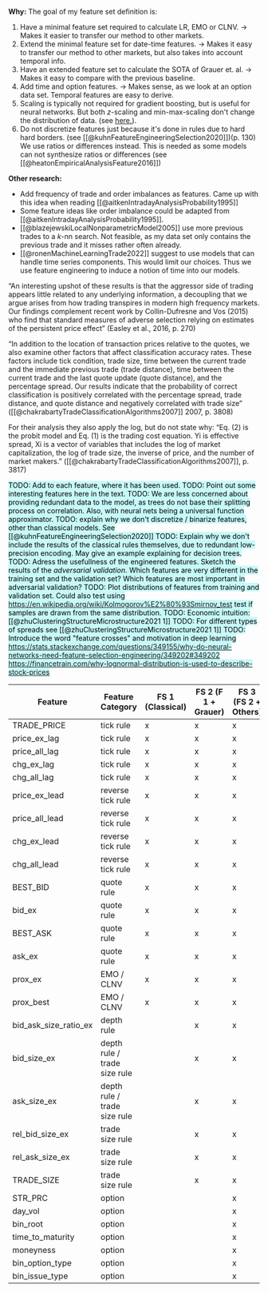 **Why:**
The goal of my feature set definition is: 
1. Have a minimal feature set required to calculate LR, EMO or CLNV. →  Makes it easier to transfer our method to other markets.
2. Extend the minimal feature set for date-time features. →  Makes it easy to transfer our method to other markets, but also takes into account temporal info.
3. Have an extended feature set to calculate the SOTA of Grauer et. al. → Makes it easy to compare with the previous baseline.
4. Add time and option features. → Makes sense, as we look at an option data set. Temporal features are easy to derive. 
5. Scaling is typically not required for gradient boosting, but is useful for neural networks. But both $z$-scaling and min-max-scaling don't change the distribution of data. (see [here.](https://stats.stackexchange.com/a/562204/351242)).
6. Do not discretize features just because it's done in rules due to hard hard borders. (see [[@kuhnFeatureEngineeringSelection2020]])(p. 130) We use ratios or differences instead. This is needed as some models can not synthesize ratios or differences (see [[@heatonEmpiricalAnalysisFeature2016]])

**Other research:**
- Add frequency of trade and order imbalances as features. Came up with this idea when reading [[@aitkenIntradayAnalysisProbability1995]]
- Some feature ideas like order imbalance could be adapted from [[@aitkenIntradayAnalysisProbability1995]].
- [[@blazejewskiLocalNonparametricModel2005]] use more previous trades to a $k$-nn search. Not feasible, as my data set only contains the previous trade and it misses rather often already.
- [[@ronenMachineLearningTrade2022]] suggest to use models that can handle time series components. This would limit our choices. Thus we use feature engineering to induce a notion of time into our models.

“An interesting upshot of these results is that the aggressor side of trading appears little related to any underlying information, a decoupling that we argue arises from how trading transpires in modern high frequency markets. Our findings complement recent work by Collin-Dufresne and Vos (2015) who find that standard measures of adverse selection relying on estimates of the persistent price effect” (Easley et al., 2016, p. 270)

“In addition to the location of transaction prices relative to the quotes, we also examine other factors that affect classification accuracy rates. These factors include tick condition, trade size, time between the current trade and the immediate previous trade (trade distance), time between the current trade and the last quote update (quote distance), and the percentage spread. Our results indicate that the probability of correct classification is positively correlated with the percentage spread, trade distance, and quote distance and negatively correlated with trade size” ([[@chakrabartyTradeClassificationAlgorithms2007]] 2007, p. 3808)

For their analysis they also apply the log, but do not state why: “Eq. (2) is the probit model and Eq. (1) is the trading cost equation. Yi is effective spread, Xi is a vector of variables that includes the log of market capitalization, the log of trade size, the inverse of price, and the number of market makers.” ([[@chakrabartyTradeClassificationAlgorithms2007]], p. 3817)

<mark style="background: #ABF7F7A6;">TODO: Add to each feature, where it has been used.
TODO: Point out some interesting features here in the text.
TODO: We are less concerned about providing redundant data to the model, as trees do not base their splitting process on correlation. Also, with neural nets being a universal function approximator.
TODO: explain why we don't discretize / binarize features, other than classical models. See [[@kuhnFeatureEngineeringSelection2020]]
TODO: Explain why we don't include the results of the classical rules themselves, due to redundant low-precision encoding. May give an example explaining for decision trees.
TODO: Adress the usefullness of the engineered features. Sketch the results of the *adversarial validation*. Which features are very different in the training set and the validation set? Which features are most important in adversarial validation?
TODO: Plot distributions of features from training and validation set. Could also test using https://en.wikipedia.org/wiki/Kolmogorov%E2%80%93Smirnov_test test if samples are drawn from the same distribution.
TODO: Economic intuition:  [[@zhuClusteringStructureMicrostructure2021 1]]
TODO: For different types of spreads see [[@zhuClusteringStructureMicrostructure2021 1]]
TODO: Introduce the word "feature crosses" and motivation in deep learning https://stats.stackexchange.com/questions/349155/why-do-neural-networks-need-feature-selection-engineering/349202#349202
https://financetrain.com/why-lognormal-distribution-is-used-to-describe-stock-prices
</mark>

| Feature               | Feature Category             | FS 1 (Classical) | FS 2 (F 1 + Grauer) | FS 3 (FS 2 + Others) | Transform |
|-----------------------|------------------------------|------------------|---------------------|----------------------|-----------|
| TRADE_PRICE           | tick rule                    | x                | x                   | x                    | log       |
| price_ex_lag          | tick rule                    | x                | x                   | x                    | log       |
| price_all_lag         | tick rule                    | x                | x                   | x                    | log       |
| chg_ex_lag            | tick rule                    | x                | x                   | x                    |           |
| chg_all_lag           | tick rule                    | x                | x                   | x                    |           |
| price_ex_lead         | reverse tick rule            | x                | x                   | x                    | log       |
| price_all_lead        | reverse tick rule            | x                | x                   | x                    | log       |
| chg_ex_lead           | reverse tick rule            | x                | x                   | x                    |           |
| chg_all_lead          | reverse tick rule            | x                | x                   | x                    |           |
| BEST_BID              | quote rule                   | x                | x                   | x                    | log       |
| bid_ex                | quote rule                   | x                | x                   | x                    | log       |
| BEST_ASK              | quote rule                   | x                | x                   | x                    | log       |
| ask_ex                | quote rule                   | x                | x                   | x                    | log       |
| prox_ex               | EMO / CLNV                   | x                | x                   | x                    |           |
| prox_best             | EMO / CLNV                   | x                | x                   | x                    |           |
| bid_ask_size_ratio_ex | depth rule                   |                  | x                   | x                    |           |
| bid_size_ex           | depth rule / trade size rule |                  | x                   | x                    |           |
| ask_size_ex           | depth rule / trade size rule |                  | x                   | x                    |           |
| rel_bid_size_ex       | trade size rule              |                  | x                   | x                    |           |
| rel_ask_size_ex       | trade size rule              |                  | x                   | x                    |           |
| TRADE_SIZE            | trade size rule              |                  | x                   | x                    |           |
| STR_PRC               | option                       |                  |                     | x                    | log       |
| day_vol               | option                       |                  |                     | x                    | log       |
| bin_root              | option                       |                  |                     | x                    | binarize  |
| time_to_maturity      | option                       |                  |                     | x                    |           |
| moneyness             | option                       |                  |                     | x                    |           |
| bin_option_type       | option                       |                  |                     | x                    | binarize  |
| bin_issue_type        | option                       |                  |                     | x                    | binarize  |